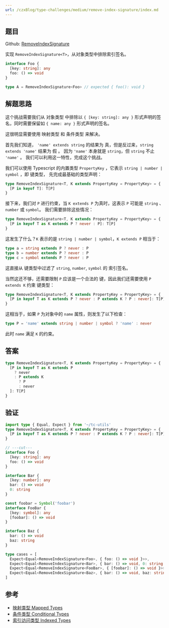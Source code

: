 ```yaml
---
url: /czxBlog/type-challenges/medium/remove-index-signature/index.md
---
```

## 题目

Github: [RemoveIndexSignature](https://github.com/type-challenges/type-challenges/blob/main/questions/01367-medium-remove-index-signature/README.md)

实现 `RemoveIndexSignature<T>`，从对象类型中排除索引签名。

```ts
interface Foo {
  [key: string]: any
  foo: () => void
}

type A = RemoveIndexSignature<Foo> // expected { foo(): void }
```

## 解题思路

这个挑战需要我们从 对象类型 中排除以 `{ [key: string]: any }` 形式声明的签名，同时需要保留如
`{ name: any }` 形式声明的签名。

这很明显需要使用 映射类型 和 条件类型 来解决。

首先我们知道， `'name' extends string` 的结果为 真，但是反过来，`string extends 'name'` 结果为 假 。
因为 `'name'` 本身就是 `string`，但 `string` 不止 `'name'` 。 我们可以利用这一特性，完成这个挑战。

我们可以使用 Typescript 的内置类型 `PropertyKey` ，它表示 `string | number | symbol` ，即 键类型，
先完成最基础的类型声明：

```ts
type RemoveIndexSignature<T, K extends PropertyKey = PropertyKey> = {
  [P in keyof T]: T[P]
}
```

接下来，我们对 `P` 进行约束，当 `K extends P` 为真时，这表示 `P` 可能是 `string` 、`number` 或 `symbol`。
我们需要排除这些情况：

```ts
type RemoveIndexSignature<T, K extends PropertyKey = PropertyKey> = {
  [P in keyof T as K extends P ? never : P]: T[P]
}
```

这发生了什么？`K` 表示的是 `string | number | symbol`，`K extends P` 相当于：

```ts
type a = string extends P ? never : P
type b = number extends P ? never : P
type c = symbol extends P ? never : P
```

这直接从 键类型中过滤了 `string`, `number`, `symbol` 的 索引签名。

当然这还不够，还需要限制 `P` 应该是一个合法的 键，因此我们还需要使用 `P extends K` 约束 键类型：

```ts
type RemoveIndexSignature<T, K extends PropertyKey = PropertyKey> = {
  [P in keyof T as K extends P ? never : P extends K ? P : never]: T[P]
}
```

这相当于，如果 `P` 为对象中的 `name` 属性，则发生了以下检查：

```ts
type P = 'name' extends string | number | symbol ? 'name' : never
```

此时 `name` 满足 `K` 的约束。

## 答案

```ts
type RemoveIndexSignature<T, K extends PropertyKey = PropertyKey> = {
  [P in keyof T as K extends P
    ? never
    : P extends K
      ? P
      : never
  ]: T[P]
}
```

## 验证

```ts twoslash
import type { Equal, Expect } from '~/tc-utils'
type RemoveIndexSignature<T, K extends PropertyKey = PropertyKey> = {
  [P in keyof T as K extends P ? never : P extends K ? P : never]: T[P]
}

// ---cut---
interface Foo {
  [key: string]: any
  foo: () => void
}

interface Bar {
  [key: number]: any
  bar: () => void
  0: string
}

const foobar = Symbol('foobar')
interface FooBar {
  [key: symbol]: any
  [foobar]: () => void
}

interface Baz {
  bar: () => void
  baz: string
}

type cases = [
  Expect<Equal<RemoveIndexSignature<Foo>, { foo: () => void }>>,
  Expect<Equal<RemoveIndexSignature<Bar>, { bar: () => void, 0: string }>>,
  Expect<Equal<RemoveIndexSignature<FooBar>, { [foobar]: () => void }>>,
  Expect<Equal<RemoveIndexSignature<Baz>, { bar: () => void, baz: string }>>,
]
```

## 参考

* [映射类型 Mapped Types](https://www.typescriptlang.org/docs/handbook/2/mapped-types.html)
* [条件类型 Conditional Types](https://www.typescriptlang.org/docs/handbook/2/conditional-types.html)
* [索引访问类型 Indexed Types](https://www.typescriptlang.org/docs/handbook/2/indexed-access-types.html)
